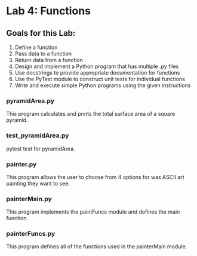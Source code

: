 # Lab 4: Functions

## Goals for this Lab:
1. Define a function
2. Pass data to a function
3. Return data from a function
4. Design and implement a Python program that has multiple .py files
5. Use docstrings to provide appropriate documentation for functions
6. Use the PyTest module to construct unit tests for individual functions
7. Write and execute simple Python programs using the given instructions

### pyramidArea.py
This program calculates and prints the total surface area of a square pyramid.

### test_pyramidArea.py
pytest test for pyramidArea.

### painter.py
This program allows the user to choose from 4 options for was ASCII art painting they want to see. 

### painterMain.py
This program implements the paintFuncs module and defines the main function. 

### painterFuncs.py
This program defines all of the functions used in the painterMain module.
